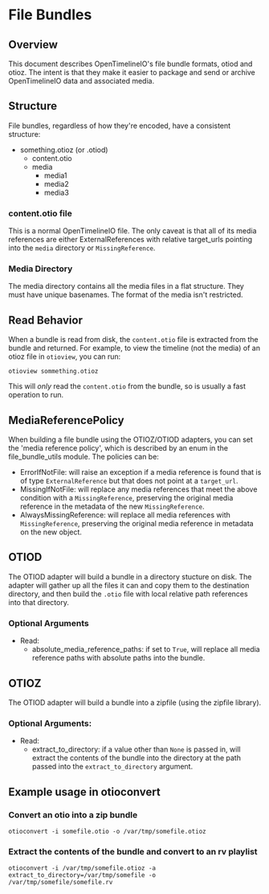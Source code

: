 # File Bundles

## Overview

This document describes OpenTimelineIO's file bundle formats, otiod and otioz.  The intent is that they make it easier to package and send or archive OpenTimelineIO data and associated media.

## Structure

File bundles, regardless of how they're encoded, have a consistent structure:

- something.otioz (or .otiod)
    - content.otio
    - media
        - media1
        - media2
        - media3

### content.otio file

This is a normal OpenTimelineIO file.  The only caveat is that all of its media references are either ExternalReferences with relative target_urls pointing into the `media` directory or `MissingReference`.

### Media Directory

The media directory contains all the media files in a flat structure.  They must have unique basenames.  The format of the media isn't restricted.

## Read Behavior

When a bundle is read from disk, the `content.otio` file is extracted from the bundle and returned.  For example, to view the timeline (not the media) of an otioz file in `otioview`, you can run:

`otioview sommething.otioz`

This will _only_ read the `content.otio` from the bundle, so is usually a fast operation to run.

## MediaReferencePolicy

When building a file bundle using the OTIOZ/OTIOD adapters, you can set the 'media reference policy', which is described by an enum in the file_bundle_utils module.  The policies can be:

- ErrorIfNotFile: will raise an exception if a media reference is found that is of type `ExternalReference` but that does not point at a `target_url`.
- MissingIfNotFile: will replace any media references that meet the above condition with a `MissingReference`, preserving the original media reference in the metadata of the new `MissingReference`.
- AlwaysMissingReference: will replace all media references with `MissingReference`, preserving the original media reference in metadata on the new object.

## OTIOD

The OTIOD adapter will build a bundle in a directory stucture on disk.  The adapter will gather up all the files it can and copy them to the destination directory, and then build the `.otio` file with local relative path references into that directory.

### Optional Arguments

- Read:
    - absolute_media_reference_paths: if set to `True`, will replace all media reference paths with absolute paths into the bundle.

## OTIOZ

The OTIOD adapter will build a bundle into a zipfile (using the zipfile library).

### Optional Arguments:

- Read:
    - extract_to_directory: if a value other than `None` is passed in, will extract the contents of the bundle into the directory at the path passed into the `extract_to_directory` argument.

## Example usage in otioconvert

### Convert an otio into a zip bundle

`otioconvert -i somefile.otio -o /var/tmp/somefile.otioz` 

### Extract the contents of the bundle and convert to an rv playlist

`otioconvert -i /var/tmp/somefile.otioz -a extract_to_directory=/var/tmp/somefile -o /var/tmp/somefile/somefile.rv`

